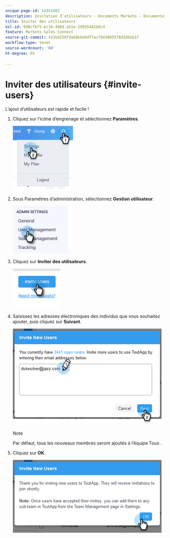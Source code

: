 ```yaml
---
unique-page-id: 14352402
description: Invitation d’utilisateurs - Documents Marketo - Documentation du produit
title: Inviter des utilisateurs
exl-id: 0d8cfbf5-ec34-498d-a51e-29935442b0cd
feature: Marketo Sales Connect
source-git-commit: 431bd258f9a68bbb9df7acf043085578d3d91b1f
workflow-type: tm+mt
source-wordcount: '60'
ht-degree: 6%

---
```


# Inviter des utilisateurs {#invite-users}

L’ajout d’utilisateurs est rapide et facile !

1. Cliquez sur l’icône d’engrenage et sélectionnez **Paramètres**.

   ![](assets/one.png)

1. Sous Paramètres d’administration, sélectionnez **Gestion utilisateur**.

   ![](assets/invite-team-members-2.png)

1. Cliquez sur **Inviter des utilisateurs**.

   ![](assets/invite-team-members-3.png)

1. Saisissez les adresses électroniques des individus que vous souhaitez ajouter, puis cliquez sur **Suivant**.

   ![](assets/four.png)

   >[!NOTE]
   >
   >Par défaut, tous les nouveaux membres seront ajoutés à l’équipe Tous .

1. Cliquez sur **OK**.

   ![](assets/five.png)

